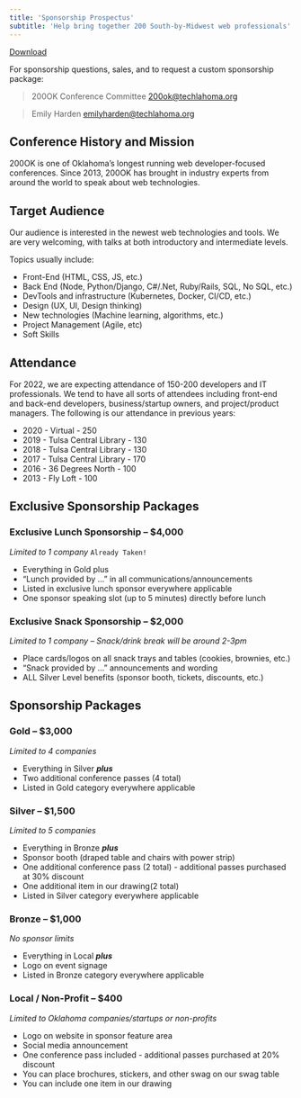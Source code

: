 ```yaml
---
title: 'Sponsorship Prospectus'
subtitle: 'Help bring together 200 South-by-Midwest web professionals'
---
```


<style>
  .prose code::before, .prose code::after {
    content: none;
  }
  .prose code {
    border-radius: 3px;
    background-color: var(--color-tertiary);
    padding: 3px 5px;
    margin: -3px auto;
    color: white;
  }
</style>

<div class="; text-center md:float-right"><a target="_blank" href="/sponsorship/200OK-Sponsorship-Prospectus-2022.pdf" class="button secondary md:ml-4" title="Download as PDF (102KB)">Download <span><i class="ri-file-download-line ; ml-2"></i><span></a></div>

For sponsorship questions, sales, and to request a custom sponsorship package:

> 200OK Conference Committee
> 200ok@techlahoma.org

> Emily Harden
> emilyharden@techlahoma.org


## Conference History and Mission

200OK is one of Oklahoma’s longest running web developer-focused conferences. Since 2013, 200OK has brought in industry experts from around the world to speak about web technologies.

## Target Audience

Our audience is interested in the newest web technologies and tools. We are very welcoming, with talks at both introductory and intermediate levels.

Topics usually include:

- Front-End (HTML, CSS, JS, etc.)
- Back End (Node, Python/Django, C#/.Net, Ruby/Rails, SQL, No SQL, etc.)
- DevTools and infrastructure (Kubernetes, Docker, CI/CD, etc.)
- Design (UX, UI, Design thinking)
- New technologies (Machine learning, algorithms, etc.) 
- Project Management (Agile, etc)
- Soft Skills

## Attendance

For 2022, we are expecting attendance of 150-200 developers and IT professionals. We tend to have all sorts of attendees including front-end and back-end developers, business/startup owners, and project/product managers. The following is our attendance in previous years:

- 2020 - Virtual - 250
- 2019 - Tulsa Central Library - 130
- 2018 - Tulsa Central Library - 130
- 2017 - Tulsa Central Library - 170
- 2016 - 36 Degrees North - 100
- 2013 - Fly Loft - 100

## Exclusive Sponsorship Packages

### Exclusive Lunch Sponsorship – $4,000
*Limited to 1 company* `Already Taken!`
- Everything in Gold plus
- “Lunch provided by …” in all communications/announcements
- Listed in exclusive lunch sponsor everywhere applicable
- One sponsor speaking slot (up to 5 minutes) directly before lunch

### Exclusive Snack Sponsorship – $2,000
*Limited to 1 company – Snack/drink break will be around 2-3pm*
- Place cards/logos on all snack trays and tables (cookies, brownies, etc.)
- “Snack provided by …” announcements and wording
- ALL Silver Level benefits (sponsor booth, tickets, discounts, etc.)

## Sponsorship Packages

### Gold – $3,000
*Limited to 4 companies*
- Everything in Silver ***plus***
- Two additional conference passes (4 total)
- Listed in Gold category everywhere applicable

### Silver – $1,500
*Limited to 5 companies*
- Everything in Bronze ***plus***
- Sponsor booth (draped table and chairs with power strip)
- One additional conference pass (2 total) - additional passes purchased at 30% discount
- One additional item in our drawing(2 total)
- Listed in Silver category everywhere applicable

### Bronze – $1,000
*No sponsor limits*
- Everything in Local ***plus***
- Logo on event signage
- Listed in Bronze category everywhere applicable

### Local / Non-Profit – $400
*Limited to Oklahoma companies/startups or non-profits*
- Logo on website in sponsor feature area
- Social media announcement
- One conference pass included - additional passes purchased at 20% discount
- You can place brochures, stickers, and other swag on our swag table
- You can include one item in our drawing
